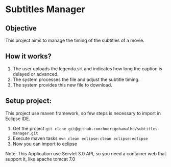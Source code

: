 Subtitles Manager
=================

Objective
---------

This project aims to manage the timing of the subtitles of a movie.

How it works?
-------------

1. The user uploads the legenda.srt and indicates how long the caption is
delayed or advanced.
2. The system processes the file and adjust the subtitle timing.
3. The system provides this new file to download.


Setup project:
--------------

This project use maven framework, so few steps is necessary to import in Eclipse IDE.

1. Get the project 
	``` git clone git@github.com:hodrigohamalho/subtitles-manager.git ```
2. Execute maven tasks
	``` mvn clean eclipse:clean eclipse:eclipse ```
3. Now you can import to eclipse

Note: This Application use Servlet 3.0 API, so you need a container web that support it, like apache tomcat 7.0
